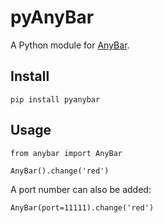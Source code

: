 # pyAnyBar

A Python module for [AnyBar](https://github.com/tonsky/AnyBar).

## Install

```
pip install pyanybar
```

## Usage

```
from anybar import AnyBar

AnyBar().change('red')
```

A port number can also be added:

```
AnyBar(port=11111).change('red')
```

